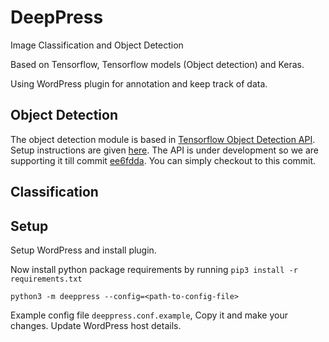 # DeepPress

Image Classification and Object Detection

Based on Tensorflow, Tensorflow models (Object detection) and Keras.

Using WordPress plugin for annotation and keep track of data.

## Object Detection
The object detection module is based in [Tensorflow Object Detection API](https://github.com/tensorflow/models/tree/master/research/object_detection).
Setup instructions are given [here](https://github.com/tensorflow/models/blob/master/research/object_detection/g3doc/installation.md).
The API is under development so we are supporting it till commit [ee6fdda](https://github.com/tensorflow/models/commit/ee6fdda13b2cb79d96303a8ef06ad50dee325611).
You can simply checkout to this commit.

## Classification



## Setup

Setup WordPress and install plugin.

Now install python package requirements by running `pip3 install -r requirements.txt`

```
python3 -m deeppress --config=<path-to-config-file>
```

Example config file `deeppress.conf.example`, Copy it and make your changes. Update
WordPress host details.
